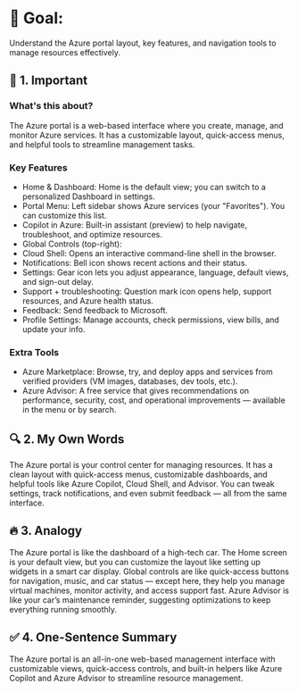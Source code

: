 # 🎯 Goal:
Understand the Azure portal layout, key features, and navigation tools to manage resources effectively.

## 🧠 1. Important

### What's this about?
The Azure portal is a web-based interface where you create, manage, and monitor Azure services. It has a customizable layout, quick-access menus, and helpful tools to streamline management tasks.

### Key Features
- Home & Dashboard: Home is the default view; you can switch to a personalized Dashboard in settings.
- Portal Menu: Left sidebar shows Azure services (your "Favorites"). You can customize this list.
- Copilot in Azure: Built-in assistant (preview) to help navigate, troubleshoot, and optimize resources.
- Global Controls (top-right):
- Cloud Shell: Opens an interactive command-line shell in the browser.
- Notifications: Bell icon shows recent actions and their status.
- Settings: Gear icon lets you adjust appearance, language, default views, and sign-out delay.
- Support + troubleshooting: Question mark icon opens help, support resources, and Azure health status.
- Feedback: Send feedback to Microsoft.
- Profile Settings: Manage accounts, check permissions, view bills, and update your info.

### Extra Tools
- Azure Marketplace: Browse, try, and deploy apps and services from verified providers (VM images, databases, dev tools, etc.).
- Azure Advisor: A free service that gives recommendations on performance, security, cost, and operational improvements — available in the menu or by search.

## 🔍 2. My Own Words
The Azure portal is your control center for managing resources. It has a clean layout with quick-access menus, customizable dashboards, and helpful tools like Azure Copilot, Cloud Shell, and Advisor. You can tweak settings, track notifications, and even submit feedback — all from the same interface.

## 🔥 3. Analogy
The Azure portal is like the dashboard of a high-tech car. The Home screen is your default view, but you can customize the layout like setting up widgets in a smart car display. Global controls are like quick-access buttons for navigation, music, and car status — except here, they help you manage virtual machines, monitor activity, and access support fast. Azure Advisor is like your car’s maintenance reminder, suggesting optimizations to keep everything running smoothly.

## ✅ 4. One-Sentence Summary
The Azure portal is an all-in-one web-based management interface with customizable views, quick-access controls, and built-in helpers like Azure Copilot and Azure Advisor to streamline resource management.
